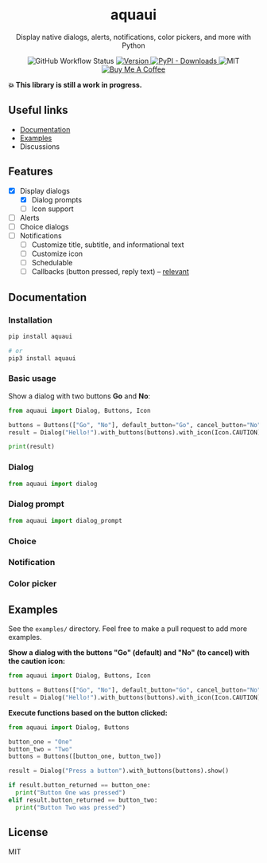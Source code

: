 <h1 align="center">
  <!-- <img src=assets/logo.svg width=95> -->
  <br>
  aquaui
</h1>

<p align="center">
Display native dialogs, alerts, notifications, color pickers, and more with Python
</p>

<p align="center">
  <img alt="GitHub Workflow Status" src="https://img.shields.io/github/workflow/status/ninest/flixpy/PyTest?style=flat-square">
  <a href="https://pypi.org/project/aquaui/">
    <img src="https://img.shields.io/pypi/v/aquaui?color=blue&style=flat-square" alt="Version" />
  </a>
  <a href="https://pypi.org/project/aquaui/">
    <img alt="PyPI - Downloads" src="https://img.shields.io/pypi/dm/aquaui?color=red&style=flat-square" />
  </a>

  <img src="https://img.shields.io/github/license/ninest/aquaui?style=flat-square" alt="MIT" />

  <a href="https://www.buymeacoffee.com/ninest">
    <img src="https://img.shields.io/badge/Donate-Buy%20Me%20A%20Coffee-orange.svg?style=flat-square" alt="Buy Me A Coffee">
  </a>
</p>

**💥 This library is still a work in progress.**

## Useful links

- [Documentation](#Documentation)
- [Examples](#Examples)
- Discussions

## Features

- [x] Display dialogs
  - [x] Dialog prompts
  - [ ] Icon support
- [ ] Alerts
- [ ] Choice dialogs
- [ ] Notifications
  - [ ] Customize title, subtitle, and informational text
  - [ ] Customize icon
  - [ ] Schedulable
  - [ ] Callbacks (button pressed, reply text) – [relevant](https://stackoverflow.com/a/62248246/8677167)

## Documentation

### Installation

```bash
pip install aquaui

# or
pip3 install aquaui
```

### Basic usage

Show a dialog with two buttons **Go** and **No**:

```py
from aquaui import Dialog, Buttons, Icon

buttons = Buttons(["Go", "No"], default_button="Go", cancel_button="No")
result = Dialog("Hello!").with_buttons(buttons).with_icon(Icon.CAUTION).show()

print(result)
```

### Dialog

```py
from aquaui import dialog
```

### Dialog prompt

```py
from aquaui import dialog_prompt
```

### Choice

### Notification

### Color picker

## Examples

See the `examples/` directory. Feel free to make a pull request to add more examples.

**Show a dialog with the buttons "Go" (default) and "No" (to cancel) with the caution icon:**

```py
from aquaui import Dialog, Buttons, Icon

buttons = Buttons(["Go", "No"], default_button="Go", cancel_button="No")
result = Dialog("Hello!").with_buttons(buttons).with_icon(Icon.CAUTION).show()
```

**Execute functions based on the button clicked:**

```py
from aquaui import Dialog, Buttons

button_one = "One"
button_two = "Two"
buttons = Buttons([button_one, button_two])

result = Dialog("Press a button").with_buttons(buttons).show()

if result.button_returned == button_one:
  print("Button One was pressed")
elif result.button_returned == button_two:
  print("Button Two was pressed")

```

## License

MIT
